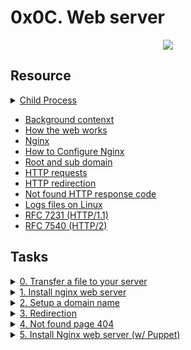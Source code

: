 # 0x0C. Web server

<p align="center">
  <img src="https://s3.amazonaws.com/intranet-projects-files/holbertonschool-sysadmin_devops/266/8Gu52Qv.png" />
</p>

## Resource

<details>
<summary><a href="https://www.gnu.org/software/libc/manual/html_node/Processes.html#Processes">Child Process</a></summary><br>
<a href='https://postimages.org/' target='_blank'><img src='https://i.postimg.cc/bw6hYBS5/image.png' border='0' alt='image'/></a>
</details>

- [Background contenxt](https://www.youtube.com/watch?v=AZg4uJkEa-4)
- [How the web works](https://developer.mozilla.org/en-US/docs/Learn/Getting_started_with_the_web/How_the_Web_works)
- [Nginx](https://en.wikipedia.org/wiki/Nginx)
- [How to Configure Nginx](https://www.digitalocean.com/community/tutorials/how-to-set-up-nginx-server-blocks-virtual-hosts-on-ubuntu-16-04)
- [Root and sub domain](https://landingi.com/help/domains-vs-subdomains/)
- [HTTP requests](https://www.tutorialspoint.com/http/http_methods.htm)
- [HTTP redirection](https://moz.com/learn/seo/redirection)
- [Not found HTTP response code](https://en.wikipedia.org/wiki/HTTP_404)
- [Logs files on Linux](https://www.cyberciti.biz/faq/ubuntu-linux-gnome-system-log-viewer/)
- [RFC 7231 (HTTP/1.1)](https://datatracker.ietf.org/doc/html/rfc7231)
- [RFC 7540 (HTTP/2)](https://datatracker.ietf.org/doc/html/rfc7540)

## Tasks

<details>
<summary><a href="./0-transfer_file">0. Transfer a file to your server</a></summary><br>
<a href='https://postimages.org/' target='_blank'><img src='https://i.postimg.cc/j2P4SmgY/image.png' border='0' alt='image'/></a>
</details>

<details>
<summary><a href="./1-install_nginx_web_server">1. Install nginx web server</a></summary><br>
<a href='https://postimages.org/' target='_blank'><img src='https://i.postimg.cc/QMbf1FrY/image.png' border='0' alt='image'/></a>
<a href='https://postimg.cc/621fsx68' target='_blank'><img src='https://i.postimg.cc/vTGqVGpt/image.png' border='0' alt='image'/></a>
</details>

<details>
<summary><a href="./2-setup_a_domain_name">2. Setup a domain name</a></summary><br>
<a href='https://postimg.cc/svdGgYqp' target='_blank'><img src='https://i.postimg.cc/L6htvvV0/image.png' border='0' alt='image'/></a>
</details>

<details>
<summary><a href="./3-redirection">3. Redirection</a></summary><br>
<a href='https://postimages.org/' target='_blank'><img src='https://i.postimg.cc/tTmZ8GqZ/image.png' border='0' alt='image'/></a>
</details>

<details>
<summary><a href="./4-not_found_page_404">4. Not found page 404</a></summary><br>
<a href='https://postimages.org/' target='_blank'><img src='https://i.postimg.cc/zvhdBrG6/image.png' border='0' alt='image'/></a>
</details>

<details>
<summary><a href="./7-puppet_install_nginx_web_server.pp">5. Install Nginx web server (w/ Puppet)</a></summary><br>
<a href='https://postimages.org/' target='_blank'><img src='https://i.postimg.cc/Vs2dxb0D/image.png' border='0' alt='image'/></a>
</details>